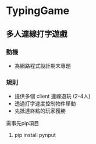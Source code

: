 # TypingGame
## 多人連線打字遊戲
### 動機
* 為網路程式設計期末專題
### 規則 
* 提供多個 client 連線遊玩 (2-4人)
* 透過打字速度控制物件移動
* 先抵達終點的玩家獲勝

需事先pip項目
1. pip install pynput